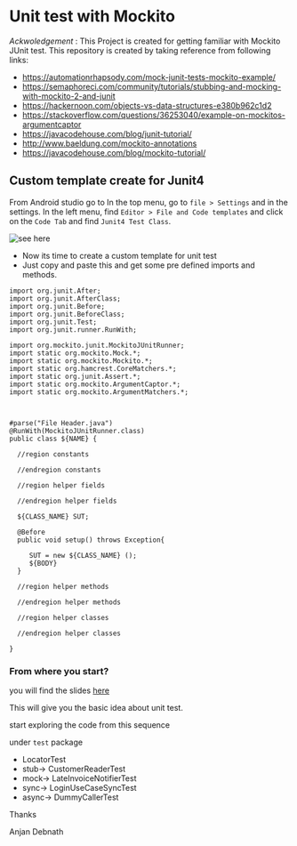 # Unit test with Mockito

*Ackwoledgement* : This Project is created for getting familiar with Mockito JUnit test. 
 This repository is created by taking reference from following links:

- https://automationrhapsody.com/mock-junit-tests-mockito-example/
- https://semaphoreci.com/community/tutorials/stubbing-and-mocking-with-mockito-2-and-junit
- https://hackernoon.com/objects-vs-data-structures-e380b962c1d2
- https://stackoverflow.com/questions/36253040/example-on-mockitos-argumentcaptor
- https://javacodehouse.com/blog/junit-tutorial/
- http://www.baeldung.com/mockito-annotations
- https://javacodehouse.com/blog/mockito-tutorial/



## Custom template create for Junit4

From Android studio go to In the top menu, go to `file > Settings` 
and in the settings. In the left menu, find `Editor > File and Code templates` and click on the `Code Tab` 
and find `Junit4 Test Class`.

![see here](https://github.com/anjandebnath/MockitoUnitTestTutorial/blob/master/AS.PNG)


- Now its time to create a custom template for unit test
- Just copy and paste this and get some pre defined imports and methods.

````
import org.junit.After;
import org.junit.AfterClass;
import org.junit.Before;
import org.junit.BeforeClass;
import org.junit.Test;
import org.junit.runner.RunWith;

import org.mockito.junit.MockitoJUnitRunner;
import static org.mockito.Mock.*;
import static org.mockito.Mockito.*;
import static org.hamcrest.CoreMatchers.*;
import static org.junit.Assert.*;
import static org.mockito.ArgumentCaptor.*;
import static org.mockito.ArgumentMatchers.*;



#parse("File Header.java")
@RunWith(MockitoJUnitRunner.class)
public class ${NAME} {

  //region constants
  
  //endregion constants
  
  //region helper fields
  
  //endregion helper fields

  ${CLASS_NAME} SUT;

  @Before
  public void setup() throws Exception{
      
     SUT = new ${CLASS_NAME} ();
     ${BODY}
  }
  
  //region helper methods
  
  //endregion helper methods
  
  //region helper classes
  
  //endregion helper classes
  
}
````


### From where you start?

you will find the slides [here](https://github.com/anjandebnath/MockitoUnitTestTutorial/tree/master/slides)

This will give you the basic idea about unit test.

start exploring the code from this sequence

under `test` package
- LocatorTest
- stub-> CustomerReaderTest
- mock-> LateInvoiceNotifierTest
- sync-> LoginUseCaseSyncTest
- async-> DummyCallerTest

Thanks

Anjan Debnath